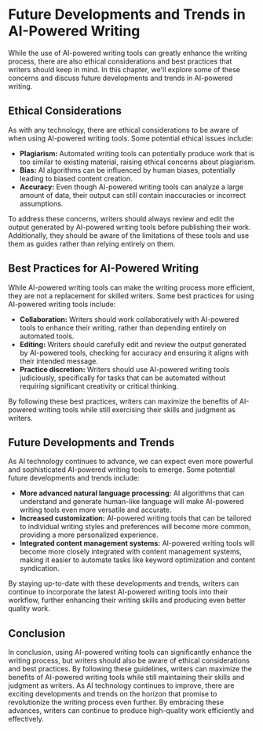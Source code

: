 # Future Developments and Trends in AI-Powered Writing

While the use of AI-powered writing tools can greatly enhance the writing process, there are also ethical considerations and best practices that writers should keep in mind. In this chapter, we'll explore some of these concerns and discuss future developments and trends in AI-powered writing.

Ethical Considerations
----------------------

As with any technology, there are ethical considerations to be aware of when using AI-powered writing tools. Some potential ethical issues include:

* **Plagiarism:** Automated writing tools can potentially produce work that is too similar to existing material, raising ethical concerns about plagiarism.
* **Bias:** AI algorithms can be influenced by human biases, potentially leading to biased content creation.
* **Accuracy:** Even though AI-powered writing tools can analyze a large amount of data, their output can still contain inaccuracies or incorrect assumptions.

To address these concerns, writers should always review and edit the output generated by AI-powered writing tools before publishing their work. Additionally, they should be aware of the limitations of these tools and use them as guides rather than relying entirely on them.

Best Practices for AI-Powered Writing
-------------------------------------

While AI-powered writing tools can make the writing process more efficient, they are not a replacement for skilled writers. Some best practices for using AI-powered writing tools include:

* **Collaboration:** Writers should work collaboratively with AI-powered tools to enhance their writing, rather than depending entirely on automated tools.
* **Editing:** Writers should carefully edit and review the output generated by AI-powered tools, checking for accuracy and ensuring it aligns with their intended message.
* **Practice discretion:** Writers should use AI-powered writing tools judiciously, specifically for tasks that can be automated without requiring significant creativity or critical thinking.

By following these best practices, writers can maximize the benefits of AI-powered writing tools while still exercising their skills and judgment as writers.

Future Developments and Trends
------------------------------

As AI technology continues to advance, we can expect even more powerful and sophisticated AI-powered writing tools to emerge. Some potential future developments and trends include:

* **More advanced natural language processing:** AI algorithms that can understand and generate human-like language will make AI-powered writing tools even more versatile and accurate.
* **Increased customization:** AI-powered writing tools that can be tailored to individual writing styles and preferences will become more common, providing a more personalized experience.
* **Integrated content management systems:** AI-powered writing tools will become more closely integrated with content management systems, making it easier to automate tasks like keyword optimization and content syndication.

By staying up-to-date with these developments and trends, writers can continue to incorporate the latest AI-powered writing tools into their workflow, further enhancing their writing skills and producing even better quality work.

Conclusion
----------

In conclusion, using AI-powered writing tools can significantly enhance the writing process, but writers should also be aware of ethical considerations and best practices. By following these guidelines, writers can maximize the benefits of AI-powered writing tools while still maintaining their skills and judgment as writers. As AI technology continues to improve, there are exciting developments and trends on the horizon that promise to revolutionize the writing process even further. By embracing these advances, writers can continue to produce high-quality work efficiently and effectively.
